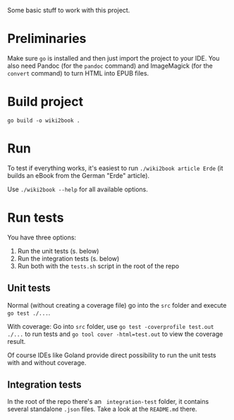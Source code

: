 Some basic stuff to work with this project.

# Preliminaries

Make sure `go` is installed and then just import the project to your IDE.
You also need Pandoc (for the `pandoc` command) and ImageMagick (for the `convert` command) to turn HTML into EPUB files.

# Build project

`go build -o wiki2book .`

# Run

To test if everything works, it's easiest to run `./wiki2book article Erde` (it builds an eBook from the German "Erde" article).

Use `./wiki2book --help` for all available options.

# Run tests

You have three options:

1. Run the unit tests (s. below)
2. Run the integration tests (s. below)
3. Run both with the `tests.sh` script in the root of the repo

## Unit tests

Normal (without creating a coverage file) go into the `src` folder and execute `go test ./...`.

With coverage: Go into `src` folder, use `go test -coverprofile test.out ./...` to run tests and `go tool cover -html=test.out` to view the coverage result.

Of course IDEs like Goland provide direct possibility to run the unit tests with and without coverage.

## Integration tests

In the root of the repo there's an ` integration-test` folder, it contains several standalone `.json` files.
Take a look at the `README.md` there.